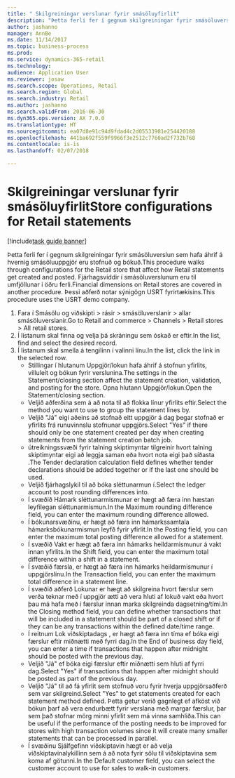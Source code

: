 ```yaml
--- 
title: " Skilgreiningar verslunar fyrir smásöluyfirlit"
description: "Þetta ferli fer í gegnum skilgreiningar fyrir smásöluverslun sem hafa áhrif á hvernig smásöluuppgjör eru stofnuð og bókuð."
author: jashanno
manager: AnnBe
ms.date: 11/14/2017
ms.topic: business-process
ms.prod: 
ms.service: dynamics-365-retail
ms.technology: 
audience: Application User
ms.reviewer: josaw
ms.search.scope: Operations, Retail
ms.search.region: Global
ms.search.industry: Retail
ms.author: jashanno
ms.search.validFrom: 2016-06-30
ms.dyn365.ops.version: AX 7.0.0
ms.translationtype: HT
ms.sourcegitcommit: ea07d8e91c94d9fdad4c2d05533981e254420188
ms.openlocfilehash: 441ba692f559f9966f3e2512c7760ad2f732b768
ms.contentlocale: is-is
ms.lasthandoff: 02/07/2018

---
```

# <a name="store-configurations-for-retail-statements"></a><span data-ttu-id="43248-103"> Skilgreiningar verslunar fyrir smásöluyfirlit</span><span class="sxs-lookup"><span data-stu-id="43248-103">Store configurations for Retail statements</span></span>

[!include[task guide banner](../includes/task-guide-banner.md)]

<span data-ttu-id="43248-104">Þetta ferli fer í gegnum skilgreiningar fyrir smásöluverslun sem hafa áhrif á hvernig smásöluuppgjör eru stofnuð og bókuð.</span><span class="sxs-lookup"><span data-stu-id="43248-104">This procedure walks through configurations for the Retail store that affect how Retail statements get created and posted.</span></span> <span data-ttu-id="43248-105">Fjárhagsvíddir í smásöluverslunum eru til umfjöllunar í öðru ferli.</span><span class="sxs-lookup"><span data-stu-id="43248-105">Financial dimensions on Retail stores are covered in another procedure.</span></span> <span data-ttu-id="43248-106">Þessi aðferð notar sýnigögn USRT fyrirtækisins.</span><span class="sxs-lookup"><span data-stu-id="43248-106">This procedure uses the USRT demo company.</span></span>

1. <span data-ttu-id="43248-107">Fara í Smásölu og viðskipti > rásir > smásöluverslanir > allar smásöluverslanir.</span><span class="sxs-lookup"><span data-stu-id="43248-107">Go to Retail and commerce > Channels > Retail stores > All retail stores.</span></span>
2. <span data-ttu-id="43248-108">Í listanum skal finna og velja þá skráningu sem óskað er eftir.</span><span class="sxs-lookup"><span data-stu-id="43248-108">In the list, find and select the desired record.</span></span>
3. <span data-ttu-id="43248-109">Í listanum skal smella á tengilinn í valinni línu.</span><span class="sxs-lookup"><span data-stu-id="43248-109">In the list, click the link in the selected row.</span></span>
    * <span data-ttu-id="43248-110">Stillingar í hlutanum Uppgjör/lokun hafa áhrif á stofnun yfirlits, villuleit og bókun fyrir verslunina.</span><span class="sxs-lookup"><span data-stu-id="43248-110">The settings in the Statement/closing section affect the statement creation, validation, and posting for the store.</span></span>  <span data-ttu-id="43248-111">Opna hlutann Uppgjör/lokun.</span><span class="sxs-lookup"><span data-stu-id="43248-111">Open the Statement/closing section.</span></span>  
    * <span data-ttu-id="43248-112">Veljið aðferðina sem á að nota til að flokka línur yfirlits eftir.</span><span class="sxs-lookup"><span data-stu-id="43248-112">Select the method you want to use to group the statement lines by.</span></span>  
    * <span data-ttu-id="43248-113">Veljið "Já" eigi aðeins að stofnað eitt uppgjör á dag þegar stofnað er yfirlits frá runuvinnslu stofnunar uppgjörs.</span><span class="sxs-lookup"><span data-stu-id="43248-113">Select "Yes" if there should only be one statement created per day when creating statements from the statement creation batch job.</span></span>  
    * <span data-ttu-id="43248-114">útreikningssvæði fyrir talning skiptimyntar tilgreinir hvort talning skiptimyntar eigi að leggja saman eða hvort nota eigi það síðasta .</span><span class="sxs-lookup"><span data-stu-id="43248-114">The Tender declaration calculation field defines whether tender declarations should be added together or if the last one should be used.</span></span>  
    * <span data-ttu-id="43248-115">Veljið fjárhagslykil til að bóka sléttunarmun í.</span><span class="sxs-lookup"><span data-stu-id="43248-115">Select the ledger account to post rounding differences into.</span></span>  
    * <span data-ttu-id="43248-116">Í svæðið Hámark sléttunarmismunar er hægt að færa inn hæstan leyfilegan sléttunarmismun.</span><span class="sxs-lookup"><span data-stu-id="43248-116">In the Maximum rounding difference field, you can enter the maximum rounding difference allowed.</span></span>  
    * <span data-ttu-id="43248-117">Í bókunarsvæðinu, er hægt að færa inn hámarkssamtala hámarksbókunarmismun leyfð fyrir yfirlit.</span><span class="sxs-lookup"><span data-stu-id="43248-117">In the Posting field, you can enter the maximum total posting difference allowed for a statement.</span></span>  
    * <span data-ttu-id="43248-118">Í svæðið Vakt er hægt að færa inn hámarks heildarmismunur á vakt innan yfirlits.</span><span class="sxs-lookup"><span data-stu-id="43248-118">In the Shift field, you can enter the maximum total difference within a shift in a statement.</span></span>  
    * <span data-ttu-id="43248-119">Í svæðið færsla, er hægt að færa inn hámarks heildarmismunur í uppgjörslínu.</span><span class="sxs-lookup"><span data-stu-id="43248-119">In the Transaction field, you can enter the maximum total difference in a statement line.</span></span>  
    * <span data-ttu-id="43248-120">Í svæðið aðferð Lokunar er hægt að skilgreina hvort færslur sem verða teknar með í uppgjör ætti að vera hluti af lokuð vakt eða hvort þau má hafa með í færslur innan marka skilgreinda dagsetning/tími.</span><span class="sxs-lookup"><span data-stu-id="43248-120">In the Closing method field, you can define whether transactions that will be included in a statement should be part of a closed shift or if they can be any transactions within the defined date/time range.</span></span>  
    * <span data-ttu-id="43248-121">Í reitnum Lok viðskiptadags , er hægt að færa inn tíma ef bóka eigi færslur eftir miðnætti með fyrri dag.</span><span class="sxs-lookup"><span data-stu-id="43248-121">In the End of business day field, you can enter a time if transactions that happen after midnight should be posted with the previous day.</span></span>  
    * <span data-ttu-id="43248-122">Veljið "Já" ef bóka eigi færslur eftir miðnætti sem hluti af fyrri dag.</span><span class="sxs-lookup"><span data-stu-id="43248-122">Select "Yes" if transactions that happen after midnight should be posted as part of the previous day.</span></span>  
    * <span data-ttu-id="43248-123">Veljið "Já" til að fá yfirlit sem stofnuð voru fyrir hverja uppgjörsaðferð sem var skilgreind.</span><span class="sxs-lookup"><span data-stu-id="43248-123">Select "Yes" to get statements created for each statement method defined.</span></span> <span data-ttu-id="43248-124">Þetta getur verið gagnlegt ef afköst við bókun þarf að vera endurbætt fyrir verslana með margar færslur, þar sem það stofnar mörg minni yfirlit sem má vinna samhliða.</span><span class="sxs-lookup"><span data-stu-id="43248-124">This can be useful if the performance of the posting needs to be improved for stores with high transaction volumes since it will create many smaller statements that can be processed in parallel.</span></span>  
    * <span data-ttu-id="43248-125">Í svæðinu Sjálfgefinn viðskiptavin hægt er að velja viðskiptavinalykillinn sem á að nota fyrir sölu til viðskiptavina sem koma af götunni.</span><span class="sxs-lookup"><span data-stu-id="43248-125">In the Default customer field, you can select the customer account to use for sales to walk-in customers.</span></span>  


